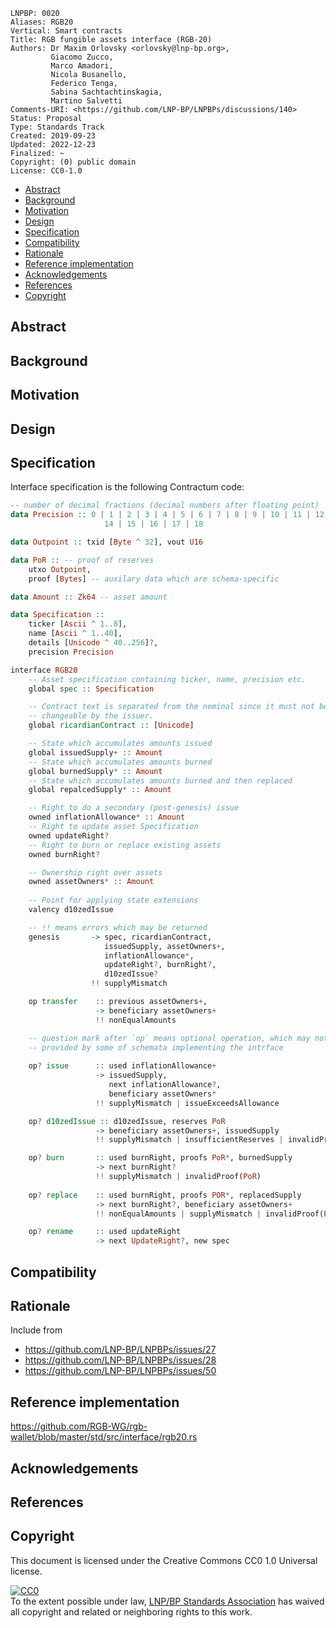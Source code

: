```
LNPBP: 0020
Aliases: RGB20
Vertical: Smart contracts
Title: RGB fungible assets interface (RGB-20)
Authors: Dr Maxim Orlovsky <orlovsky@lnp-bp.org>,
         Giacomo Zucco,
         Marco Amadori,
         Nicola Busanello,
         Federico Tenga,
         Sabina Sachtachtinskagia,
         Martino Salvetti
Comments-URI: <https://github.com/LNP-BP/LNPBPs/discussions/140>
Status: Proposal
Type: Standards Track
Created: 2019-09-23
Updated: 2022-12-23
Finalized: ~
Copyright: (0) public domain
License: CC0-1.0
```

- [Abstract](#abstract)
- [Background](#background)
- [Motivation](#motivation)
- [Design](#design)
- [Specification](#specification)
- [Compatibility](#compatibility)
- [Rationale](#rationale)
- [Reference implementation](#reference-implementation)
- [Acknowledgements](#acknowledgements)
- [References](#references)
- [Copyright](#copyright)


## Abstract


## Background


## Motivation


## Design



## Specification

Interface specification is the following Contractum code:

```haskell
-- number of decimal fractions (decimal numbers after floating point)
data Precision :: 0 | 1 | 2 | 3 | 4 | 5 | 6 | 7 | 8 | 9 | 10 | 11 | 12 | 13 |
                     14 | 15 | 16 | 17 | 18

data Outpoint :: txid [Byte ^ 32], vout U16

data PoR :: -- proof of reserves
    utxo Outpoint,
    proof [Bytes] -- auxilary data which are schema-specific

data Amount :: Zk64 -- asset amount

data Specification :: 
    ticker [Ascii ^ 1..8],
    name [Ascii ^ 1..40],
    details [Unicode ^ 40..256]?,
    precision Precision

interface RGB20
    -- Asset specification containing ticker, name, precision etc.
    global spec :: Specification

    -- Contract text is separated from the nominal since it must not be
    -- changeable by the issuer.
    global ricardianContract :: [Unicode]

    -- State which accumulates amounts issued
    global issuedSupply+ :: Amount
    -- State which accumulates amounts burned
    global burnedSupply* :: Amount
    -- State which accumulates amounts burned and then replaced
    global repalcedSupply* :: Amount

    -- Right to do a secondary (post-genesis) issue
    owned inflationAllowance* :: Amount
    -- Right to update asset Specification
    owned updateRight?
    -- Right to burn or replace existing assets
    owned burnRight?

    -- Ownership right over assets
    owned assetOwners* :: Amount
    
    -- Point for applying state extensions
    valency d10zedIssue

    -- !! means errors which may be returned
    genesis       -> spec, ricardianContract, 
                     issuedSupply, assetOwners+,
                     inflationAllowance*, 
                     updateRight?, burnRight?,
                     d10zedIssue?
                  !! supplyMismatch

    op transfer    :: previous assetOwners+, 
                   -> beneficiary assetOwners+
                   !! nonEqualAmounts

    -- question mark after `op` means optional operation, which may not be  
    -- provided by some of schemata implementing the intrface
    
    op? issue      :: used inflationAllowance+
                   -> issuedSupply, 
                      next inflationAllowance?,
                      beneficiary assetOwners*
                   !! supplyMismatch | issueExceedsAllowance

    op? d10zedIssue :: d10zedIssue, reserves PoR
                   -> beneficiary assetOwners+, issuedSupply
                   !! supplyMismatch | insufficientReserves | invalidProof(PoR)

    op? burn       :: used burnRight, proofs PoR*, burnedSupply
                   -> next burnRight?
                   !! supplyMismatch | invalidProof(PoR)
    
    op? replace    :: used burnRight, proofs POR*, replacedSupply
                   -> next burnRight?, beneficiary assetOwners+
                   !! nonEqualAmounts | supplyMismatch | invalidProof(PoR)

    op? rename     :: used updateRight
                   -> next UpdateRight?, new spec
```

## Compatibility


## Rationale

Include from
- <https://github.com/LNP-BP/LNPBPs/issues/27>
- <https://github.com/LNP-BP/LNPBPs/issues/28>
- <https://github.com/LNP-BP/LNPBPs/issues/50>

## Reference implementation

<https://github.com/RGB-WG/rgb-wallet/blob/master/std/src/interface/rgb20.rs>

## Acknowledgements


## References


## Copyright

This document is licensed under the Creative Commons CC0 1.0 Universal license.

<p xmlns:dct="http://purl.org/dc/terms/">
  <a rel="license"
     href="http://creativecommons.org/publicdomain/zero/1.0/">
    <img src="http://i.creativecommons.org/p/zero/1.0/88x31.png" style="border-style:none;" alt="CC0" />
  </a>
  <br />
  To the extent possible under law,
  <a rel="dct:publisher" href="https://lnp-bp.org">
    <span property="dcl:title">LNP/BP Standards Association</span></a>
  has waived all copyright and related or neighboring rights to this work.
</p>
